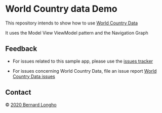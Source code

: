 # World Country data Demo

This repository intends to show how to use [World Country Data](https://github.com/blongho/worldCountryData)

It uses the Model View ViewModel pattern and the Navigation Graph


## Feedback
- For issues related to this sample app, please use the [issues tracker](https://github.com/blongho/world-country-data-demo/issues)

- For issues concerning World Country Data, file an issue report [World Country Data issues](https://github.com/blongho/worldCountryData/issues)



## Contact
&copy; [2020 Bernard Longho](mailto:blongho02@gmail.com)
